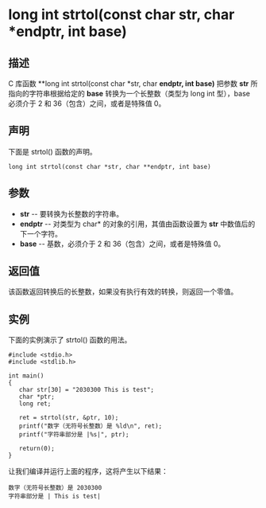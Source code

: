 # long int strtol(const char str, char *endptr, int base)

## 描述

C 库函数 **long int strtol(const char \*str, char **endptr, int base)** 把参数 **str** 所指向的字符串根据给定的 **base** 转换为一个长整数（类型为 long int 型），base 必须介于 2 和 36（包含）之间，或者是特殊值 0。

## 声明

下面是 strtol() 函数的声明。

```
long int strtol(const char *str, char **endptr, int base)
```

## 参数

- **str** -- 要转换为长整数的字符串。
- **endptr** -- 对类型为 char* 的对象的引用，其值由函数设置为 **str** 中数值后的下一个字符。
- **base** -- 基数，必须介于 2 和 36（包含）之间，或者是特殊值 0。

## 返回值

该函数返回转换后的长整数，如果没有执行有效的转换，则返回一个零值。

## 实例

下面的实例演示了 strtol() 函数的用法。

```
#include <stdio.h>
#include <stdlib.h>

int main()
{
   char str[30] = "2030300 This is test";
   char *ptr;
   long ret;

   ret = strtol(str, &ptr, 10);
   printf("数字（无符号长整数）是 %ld\n", ret);
   printf("字符串部分是 |%s|", ptr);

   return(0);
}
```

让我们编译并运行上面的程序，这将产生以下结果：

```
数字（无符号长整数）是 2030300
字符串部分是 | This is test|
```